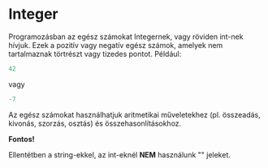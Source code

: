 # Integer

Programozásban az egész számokat Integernek, vagy röviden int-nek hívjuk. Ezek a pozitív vagy negatív egész számok, amelyek nem tartalmaznak törtrészt vagy tizedes pontot. Például:

```python
42
```

vagy 

```python
-7
```
Az egész számokat használhatjuk aritmetikai műveletekhez (pl. összeadás, kivonás, szorzás, osztás) és összehasonlításokhoz.

**Fontos!**

Ellentétben a string-ekkel, az int-eknél **NEM** használunk "" jeleket.